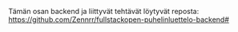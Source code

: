 Tämän osan backend ja liittyvät tehtävät löytyvät reposta: https://github.com/Zennrr/fullstackopen-puhelinluettelo-backend#
